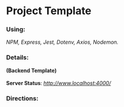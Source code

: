 # Project Template



### Using:
*NPM, Express, Jest, Dotenv, Axios, Nodemon.*


### Details:
**(Backend Template)** <br>
<br>
**Server Status**: *http://www.localhost:4000/*



### Directions:
